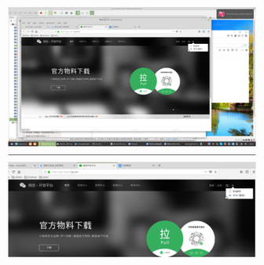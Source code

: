 
![img](Screenshot_2019-08-20_20-36-24.png)



---

![title](https://raw.githubusercontent.com/itcp/note_images/master/gitnote/2019/08/20/1566304656278-1566304656302.png)




